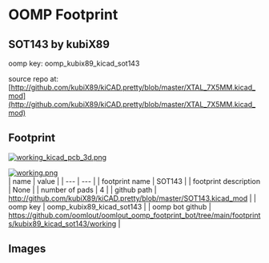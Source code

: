 # OOMP Footprint  
## SOT143  by kubiX89  
  
oomp key: oomp_kubix89_kicad_sot143  
  
source repo at: [http://github.com/kubiX89/kiCAD.pretty/blob/master/XTAL_7X5MM.kicad_mod](http://github.com/kubiX89/kiCAD.pretty/blob/master/XTAL_7X5MM.kicad_mod)  
## Footprint  
  
[![working_kicad_pcb_3d.png](working_kicad_pcb_3d_600.png)](working_kicad_pcb_3d.png)  
  
[![working.png](working_600.png)](working.png)  
| name | value | 
| --- | --- | 
| footprint name | SOT143 | 
| footprint description | None | 
| number of pads | 4 | 
| github path | http://github.com/kubiX89/kiCAD.pretty/blob/master/SOT143.kicad_mod | 
| oomp key | oomp_kubix89_kicad_sot143 | 
| oomp bot github | https://github.com/oomlout/oomlout_oomp_footprint_bot/tree/main/footprints/kubix89_kicad_sot143/working | 
## Images  
